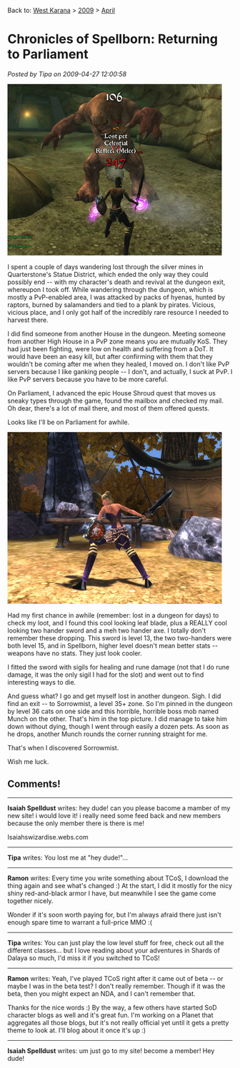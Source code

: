 Back to: [West Karana](/posts/westkarana.md) > [2009](/posts/2009/westkarana.md) > [April](./westkarana.md)
# Chronicles of Spellborn: Returning to Parliament

*Posted by Tipa on 2009-04-27 12:00:58*

![sb_client-2009-04-26-20-09-32-00](../../../uploads/2009/04/sb_client-2009-04-26-20-09-32-00.jpg "sb_client-2009-04-26-20-09-32-00")

I spent a couple of days wandering lost through the silver mines in Quarterstone's Statue District, which ended the only way they could possibly end -- with my character's death and revival at the dungeon exit, whereupon I took off. While wandering through the dungeon, which is mostly a PvP-enabled area, I was attacked by packs of hyenas, hunted by raptors, burned by salamanders and tied to a plank by pirates. Vicious, vicious place, and I only got half of the incredibly rare resource I needed to harvest there. 

I did find someone from another House in the dungeon. Meeting someone from another High House in a PvP zone means you are mutually KoS. They had just been fighting, were low on health and suffering from a DoT. It would have been an easy kill, but after confirming with them that they wouldn't be coming after me when they healed, I moved on. I don't like PvP servers because I like ganking people -- I don't, and actually, I suck at PvP. I like PvP servers because you have to be more careful.

On Parliament, I advanced the epic House Shroud quest that moves us sneaky types through the game, found the mailbox and checked my mail. Oh dear, there's a lot of mail there, and most of them offered quests.

Looks like I'll be on Parliament for awhile.

![sb_client-2009-04-26-19-50-10-19](../../../uploads/2009/04/sb_client-2009-04-26-19-50-10-19.jpg "sb_client-2009-04-26-19-50-10-19")

Had my first chance in awhile (remember: lost in a dungeon for days) to check my loot, and I found this cool looking leaf blade, plus a REALLY cool looking two hander sword and a meh two hander axe. I totally don't remember these dropping. This sword is level 13, the two two-handers were both level 15, and in Spellborn, higher level doesn't mean better stats -- weapons have no stats. They just look cooler.

I fitted the sword with sigils for healing and rune damage (not that I do rune damage, it was the only sigil I had for the slot) and went out to find interesting ways to die.

And guess what? I go and get myself lost in another dungeon. Sigh. I did find an exit -- to Sorrowmist, a level 35+ zone. So I'm pinned in the dungeon by level 36 cats on one side and this horrible, horrible boss mob named Munch on the other. That's him in the top picture. I did manage to take him down without dying, though I went through easily a dozen pets. As soon as he drops, another Munch rounds the corner running straight for me.

That's when I discovered Sorrowmist.

Wish me luck.

## Comments!

---

**Isaiah Spelldust** writes: hey dude! can you please bacome a mamber of my new site! i would love it! i really need some feed back and new members because the only member there is there is me!

Isaiahswizardise.webs.com

---

**Tipa** writes: You lost me at "hey dude!"...

---

**Ramon** writes: Every time you write something about TCoS, I download the thing again and see what's changed :) At the start, I did it mostly for the nicy shiny red-and-black armor I have, but meanwhile I see the game come together nicely.

Wonder if it's soon worth paying for, but I'm always afraid there just isn't enough spare time to warrant a full-price MMO :(

---

**Tipa** writes: You can just play the low level stuff for free, check out all the different classes... but I love reading about your adventures in Shards of Dalaya so much, I'd miss it if you switched to TCoS!

---

**Ramon** writes: Yeah, I've played TCoS right after it came out of beta -- or maybe I was in the beta test? I don't really remember. Though if it was the beta, then you might expect an NDA, and I can't remember that.

Thanks for the nice words :) By the way, a few others have started SoD character blogs as well and it's great fun. I'm working on a Planet that aggregates all those blogs, but it's not really official yet until it gets a pretty theme to look at. I'll blog about it once it's up :)

---

**Isaiah Spelldust** writes: um just go to my site! become a member! Hey dude!

